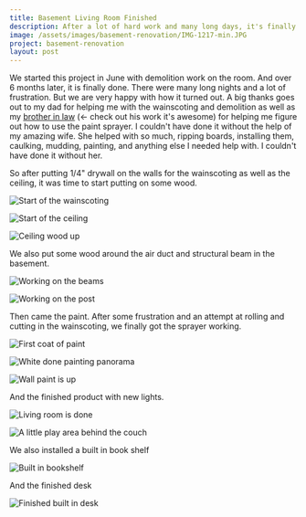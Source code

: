 ```yaml
---
title: Basement Living Room Finished
description: After a lot of hard work and many long days, it's finally done.
image: /assets/images/basement-renovation/IMG-1217-min.JPG
project: basement-renovation
layout: post
---
```


We started this project in June with demolition work on the room. And over 6 months later, it is finally done. There were many long nights and a lot of frustration. But we are very happy with how it turned out. A big thanks goes out to my dad for helping me with the wainscoting and demolition as well as my [brother in law](https://www.facebook.com/jrconstructionwy) (<- check out his work it's awesome) for helping me figure out how to use the paint sprayer. I couldn't have done it without the help of my amazing wife. She helped with so much, ripping boards, installing them, caulking, mudding, painting, and anything else I needed help with. I couldn't have done it without her.

So after putting 1/4" drywall on the walls for the wainscoting as well as the ceiling, it was time to start putting on some wood.

![Start of the wainscoting](/assets/images/basement-renovation/IMG-1153-min.JPG)

![Start of the ceiling](/assets/images/basement-renovation/IMG-1155-min.JPG)

![Ceiling wood up](/assets/images/basement-renovation/IMG-1159-min.JPG)

We also put some wood around the air duct and structural beam in the basement.

![Working on the beams](/assets/images/basement-renovation/IMG-1162-min.JPG)

![Working on the post](/assets/images/basement-renovation/IMG-1164-min.JPG)

Then came the paint. After some frustration and an attempt at rolling and cutting in the wainscoting, we finally got the sprayer working.

![First coat of paint](/assets/images/basement-renovation/IMG-1209-min.JPG)

![White done painting panorama](/assets/images/basement-renovation/IMG-1211-min.JPG)

![Wall paint is up](/assets/images/basement-renovation/IMG-1212-min.JPG)

And the finished product with new lights.

![Living room is done](/assets/images/basement-renovation/IMG-1217-min.JPG)

![A little play area behind the couch](/assets/images/basement-renovation/IMG-1218-min.JPG)

We also installed a built in book shelf

![Built in bookshelf](/assets/images/basement-renovation/IMG-1219-min.JPG)

And the finished desk

![Finished built in desk](/assets/images/basement-renovation/IMG-1220-min.JPG)
